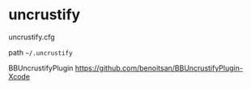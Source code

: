 uncrustify
==========

uncrustify.cfg

path `~/.uncrustify` 

BBUncrustifyPlugin https://github.com/benoitsan/BBUncrustifyPlugin-Xcode
